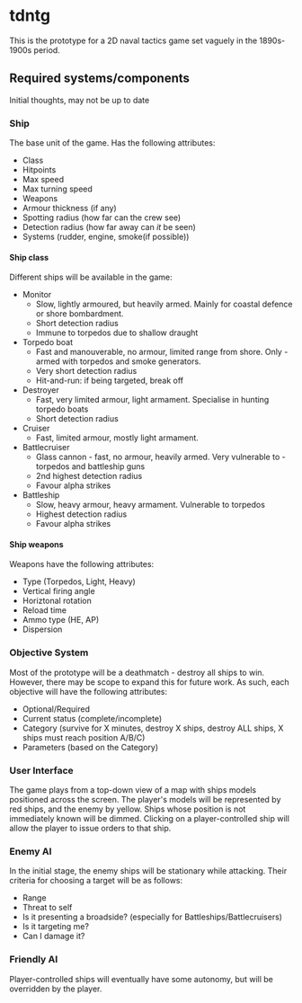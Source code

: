 # tdntg
This is the prototype for a 2D naval tactics game set vaguely in the 1890s-1900s period.

## Required systems/components
Initial thoughts, may not be up to date

### Ship
The base unit of the game. Has the following attributes:

- Class
- Hitpoints
- Max speed
- Max turning speed
- Weapons
- Armour thickness (if any)
- Spotting radius (how far can the crew see)
- Detection radius (how far away can _it_ be seen)
- Systems (rudder, engine, smoke(if possible))

#### Ship class
Different ships will be available in the game:

- Monitor
	- Slow, lightly armoured, but heavily armed. Mainly for coastal defence or shore bombardment.
	- Short detection radius
	- Immune to torpedos due to shallow draught
- Torpedo boat
	- Fast and manouverable, no armour, limited range from shore. Only - armed with torpedos and smoke generators.
	- Very short detection radius
	- Hit-and-run: if being targeted, break off
- Destroyer
	- Fast, very limited armour, light armament. Specialise in hunting torpedo boats
	- Short detection radius
- Cruiser
	- Fast, limited armour, mostly light armament.
- Battlecruiser
	- Glass cannon - fast, no armour, heavily armed. Very vulnerable to - torpedos and battleship guns
	- 2nd highest detection radius
	- Favour alpha strikes
- Battleship
	- Slow, heavy armour, heavy armament. Vulnerable to torpedos
	- Highest detection radius
	- Favour alpha strikes
	
#### Ship weapons
Weapons have the following attributes:

- Type (Torpedos, Light, Heavy)
- Vertical firing angle
- Horiztonal rotation
- Reload time
- Ammo type (HE, AP)
- Dispersion

### Objective System
Most of the prototype will be a deathmatch - destroy all ships to win. However, there may be scope to expand this for future work. As such, each objective will have the following attributes:

- Optional/Required
- Current status (complete/incomplete)
- Category (survive for X minutes, destroy X ships, destroy ALL ships, X ships must reach position A/B/C)
- Parameters (based on the Category)

### User Interface
The game plays from a top-down view of a map with ships models positioned across the screen. The player's models will be represented by red ships, and the enemy by yellow. Ships whose position is not immediately known will be dimmed.
Clicking on a player-controlled ship will allow the player to issue orders to that ship.

### Enemy AI
In the initial stage, the enemy ships will be stationary while attacking. Their criteria for choosing a target will be as follows:
- Range
- Threat to self
- Is it presenting a broadside? (especially for Battleships/Battlecruisers)
- Is it targeting me?
- Can I damage it?

### Friendly AI
Player-controlled ships will eventually have some autonomy, but will be overridden by the player.
